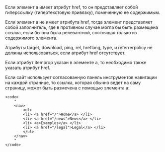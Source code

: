 <p>
    Если элемент <Link to="/html-list/a">a</Link> имеет атрибут href, то он представляет собой гиперссылку (гипертекстовую привязку), помеченную ее содержимым.
</p>

<p>
    Если элемент <Link to="/html-list/a">a</Link> не имеет атрибута href, тогда элемент представляет собой заполнитель, где в противном случае могла бы быть размещена ссылка, если бы она была релевантной, состоящая только из содержимого элемента.
</p>

<p>
    Атрибуты target, download, ping, rel, hreflang, type, и referrerpolicy не должны использоваться, если атрибут href отсутствует.
</p>

<p>
    Если атрибут itemprop указан в элементе <Link to="/html-list/a">a</Link>, то необходимо также указать атрибут href.
</p>

<ExampleBox>
    Если сайт использует согласованную панель инструментов навигации на каждой странице, то ссылка, которая обычно ведет на саму страницу, может быть размечена с помощью элемента a:

    <code>
        "
        <nav>
            <ul>
            <li> <a href="/">Home</a> </li>
            <li> <a href="/news">News</a> </li>
            <li> <a>Examples</a> </li>
            <li> <a href="/legal">Legal</a> </li>
            </ul>
        </nav>
        "
    </code>
</ExampleBox>
